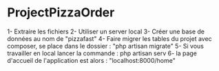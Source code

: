 # ProjectPizzaOrder

1- Extraire les fichiers
2- Utiliser un server local
3- Créer une base de données au nom de "pizzafast"
4- Faire migrer les tables du projet avec composer, se place dans le dossier : "php artisan migrate"
5- Si vous travailler en local lancer la commande : php artisan serv 
6- la page d'accueil de l'application est alors : "localhost:8000/home"

